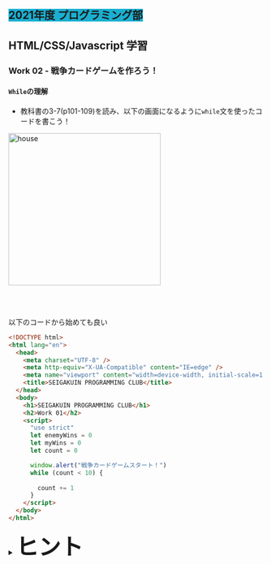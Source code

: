 ##  <span style="background: #1aafd0">2021年度 プログラミング部</span>

## HTML/CSS/Javascript 学習

### Work 02 - 戦争カードゲームを作ろう！
#### `While`の理解

* 教科書の3-7(p101-109)を読み、以下の画面になるように`while`文を使ったコードを書こう！

<image src="./pics/work-02-01.png" alt="house" width="300"  />

<br></br>

以下のコードから始めても良い

```html
<!DOCTYPE html>
<html lang="en">
  <head>
    <meta charset="UTF-8" />
    <meta http-equiv="X-UA-Compatible" content="IE=edge" />
    <meta name="viewport" content="width=device-width, initial-scale=1.0" />
    <title>SEIGAKUIN PROGRAMMING CLUB</title>
  </head>
  <body>
    <h1>SEIGAKUIN PROGRAMMING CLUB</h1>
    <h2>Work 01</h2>
    <script>
      "use strict"
      let enemyWins = 0
      let myWins = 0
      let count = 0

      window.alert("戦争カードゲームスタート！")
      while (count < 10) {
        
        count += 1
      }
    </script>
  </body>
</html>

```

<details>
<summary><b style="font-size: 44px">ヒント</b></summary>
<image src="./pics/work-02-02.png" alt="house" width="500"  />
</details>


